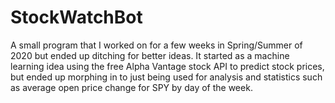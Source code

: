 # StockWatchBot

A small program that I worked on for a few weeks in Spring/Summer of 2020 but ended up ditching for better ideas.  It started as a machine learning idea using the free Alpha Vantage stock API to predict stock prices, but ended up morphing in to just being used for analysis and statistics such as average open price change for SPY by day of the week.
